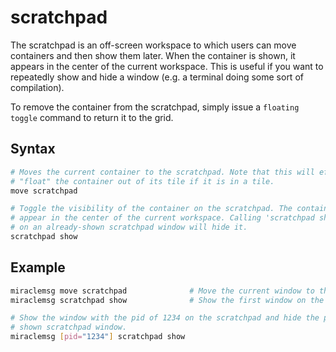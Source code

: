 # scratchpad
The scratchpad is an off-screen workspace to which users can move containers
and then show them later. When the container is shown, it appears in the center
of the current workspace. This is useful if you want to repeatedly show and
hide a window (e.g. a terminal doing some sort of compilation).

To remove the container from the scratchpad, simply issue a `floating toggle`
command to return it to the grid.

## Syntax
```sh
# Moves the current container to the scratchpad. Note that this will effectively
# "float" the container out of its tile if it is in a tile.
move scratchpad

# Toggle the visibility of the container on the scratchpad. The container will
# appear in the center of the current workspace. Calling 'scratchpad show'
# on an already-shown scratchpad window will hide it.
scratchpad show
```

## Example
```sh
miraclemsg move scratchpad              # Move the current window to the scratchpad
miraclemsg scratchpad show              # Show the first window on the scratchpad

# Show the window with the pid of 1234 on the scratchpad and hide the previously
# shown scratchpad window.
miraclemsg [pid="1234"] scratchpad show
```
